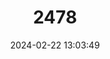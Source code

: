 ---
title: "2478"
category: "Balaenoptera physalus"
draft: false
date: 2024-02-22 13:03:49
languages:
  English: ["Finback", "Fin Whale"]
  Korean: ["참고래"]
  Japanese: ["ナガスクジラ"]
  Portuguese: ["Baleia-comum"]
  Italian: ["Balenottera Comune"]
  Maltese: ["Baliena Mbaðða"]
  Spanish; Castilian: ["Ballena Aleta", "Rorcual Común"]
  German: ["Finnwal"]
  Dutch; Flemish: ["Gewone Vinvis"]
  French: ["Rorqual Commun"]
  Greek, Modern (1453-): ["Πτεροφάλαινα"]
---